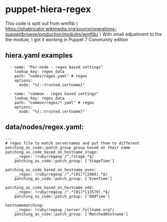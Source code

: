 # puppet-hiera-regex

This code is split out from wmflib ( https://phabricator.wikimedia.org/source/operations-puppet/browse/production/modules/wmflib/ )
With small adjustment to the the module, I got it working in Puppet 7 Community edition

## hiera.yaml examples
```
  - name: "Per-node - regex based settings"
    lookup_key: regex_data
    path: "nodes/regex.yaml" # regex
    options:
      node: "%{::trusted.certname}"
```

```
  - name: "common - regex based settings"
    lookup_key: regex_data
    path: "common/regex/*.yaml" # regex
    options:
      node: "%{::trusted.certname}"
```

## data/nodes/regex.yaml:
```
---
# regex file to match servernames and put them to different patching_as_code::patch_group group based on their name
patching_as_code_based_on_hostname_stage:
    __regex: !ruby/regexp /^.*stage.*$/
    patching_as_code::patch_group: ['StageTime']

patching_as_code_based_on_hostname_even:
    __regex: !ruby/regexp /^.*[01]*[2468].*$/
    patching_as_code::patch_group: ['EvenTime']

patching_as_code_based_on_hostname_odd:
    __regex: !ruby/regexp /^.*[01]*[13579].*$/
    patching_as_code::patch_group: ['OddTime']

hostnamematching:
    __regex: !ruby/regexp /server.fullname.org*/
    patching_as_code::patch_group: ['MatchedHostname']
```
